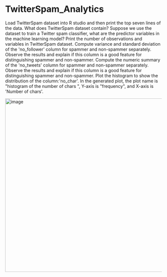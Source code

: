 # TwitterSpam_Analytics

Load TwitterSpam dataset into R studio and then print the top seven lines of the data.
What does TwitterSpam dataset contain? Suppose we use the dataset to train a Twitter spam classifier, what are the predictor variables in the machine learning model? 
Print the number of observations and variables in TwitterSpam dataset.
Compute variance and standard deviation of the 'no_follower' column for spammer and non-spammer separately. Observe the results and explain if this column is a good feature for distinguishing spammer and non-spammer.
Compute the numeric summary of the 'no_tweets' column for spammer and non-spammer separately. Observe the results and explain if this column is a good feature for distinguishing spammer and non-spammer. 
Plot the histogram to show the distribution of the column:'no_char'. In the generated plot, the plot name is "histogram of the number of chars ", Y-axis is "frequency", and X-axis is 'Number of chars'.

<img width="559" alt="image" src="https://github.com/user-attachments/assets/c48187c1-2fb5-4de6-89d1-40de6f695a6e">

